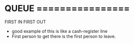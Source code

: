 QUEUE ================
=====================
FIRST IN FIRST OUT

- good example of this is like a cash-register line
- First person to get there is the first person to leave.
